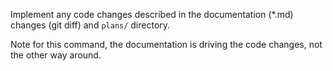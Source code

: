 Implement any code changes described in the documentation (\*.md) changes (git
diff) and `plans/` directory.

Note for this command, the documentation is driving the code changes, not the
other way around.
